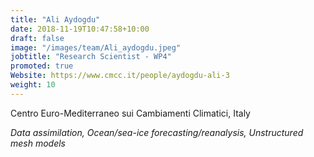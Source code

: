```yaml
---
title: "Ali Aydogdu"
date: 2018-11-19T10:47:58+10:00
draft: false
image: "/images/team/Ali_aydogdu.jpeg"
jobtitle: "Research Scientist - WP4"
promoted: true
Website: https://www.cmcc.it/people/aydogdu-ali-3
weight: 10
---
```


Centro Euro-Mediterraneo sui Cambiamenti Climatici, Italy

*Data assimilation, Ocean/sea-ice forecasting/reanalysis, Unstructured mesh models*
